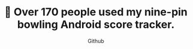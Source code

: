 ---
title: "🎳 Over 170 people used my nine-pin bowling Android score tracker."
subtitle: "Github"
github: "https://github.com/asdfMaciej/niezbednik-kreglarza"
url: "/en/projects/bowlers-essential"
weight: 6
---